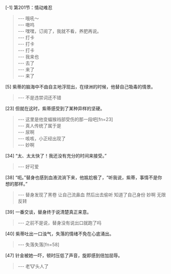 
[-1] 第201节：情动难忍
>--- 哦吼～<br>
>--- 嗷呜<br>
>--- 嘿嘿，订阅了，我就不看，养肥再说。<br>
>--- 打卡<br>
>--- 打卡<br>
>--- 打卡<br>
>--- 我来也<br>
>--- 去了<br>
>--- 来了<br>
>--- 来了<br>

[5] 紫蒂的脑海中不由自主地浮现出，在绿洲的时候，他替自己吸毒的情景。
>--- 不是违禁词还不错<br>

[23] 但就在这时，紫蒂感受到了某种异样的坚硬。
>--- 这里是他变蝠猴裆部受伤的那一段吧[fn=23]<br>
>--- 真人传统了属于是<br>
>--- 尿啊<br>
>--- 咳咳，小正经出现了<br>
>--- 妙啊<br>

[34] “太、太太快了！我还没有充分的时间来接受。”
>--- 好可爱<br>

[38] “呃。”替身也感到血液流淌下来，他尴尬极了，“听我说，紫蒂，事情不是你想的那样。”
>--- 替身发现了黑卷  让自己流鼻血 然后出去偷听  知道了自己身份  妙啊  无限反转<br>

[39] 一番交谈，替身终于说清楚真正来意。
>--- 之前不是说，替身没有说出口就跑了吗<br>

[40] 紫蒂吐出一口浊气，失落的情绪不免在心底涌出。
>--- 失落失落[fn=58]<br>

[47] 针金被她一吓，顿时压低了声音，旋即感到倍加屈辱。
>--- 老🐮头人了<br>
